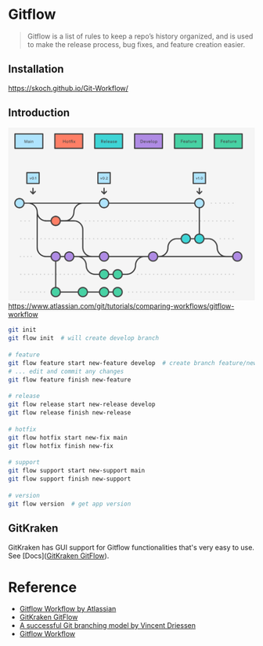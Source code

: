 # Gitflow
> Gitflow is a list of rules to keep a repo’s history organized, and is used to make the release process, bug fixes, and feature creation easier.

## Installation
https://skoch.github.io/Git-Workflow/

## Introduction

![gitflow illustration](./attachments/gitflow-diagram.png)
https://www.atlassian.com/git/tutorials/comparing-workflows/gitflow-workflow



```bash
git init
git flow init  # will create develop branch

# feature
git flow feature start new-feature develop  # create branch feature/new-feature based on develop branch
# ... edit and commit any changes
git flow feature finish new-feature

# release
git flow release start new-release develop
git flow release finish new-release

# hotfix
git flow hotfix start new-fix main
git flow hotfix finish new-fix

# support
git flow support start new-support main
git flow support finish new-support

# version
git flow version  # get app version
```

## GitKraken
GitKraken has GUI support for Gitflow functionalities that's very easy to use. See [Docs]([GitKraken GitFlow](https://support.gitkraken.com/git-workflows-and-extensions/git-flow/)).



# Reference
- [Gitflow Workflow by Atlassian](https://www.atlassian.com/git/tutorials/comparing-workflows/gitflow-workflow)
- [GitKraken GitFlow](https://support.gitkraken.com/git-workflows-and-extensions/git-flow/)
- [A successful Git branching model by Vincent Driessen](https://nvie.com/posts/a-successful-git-branching-model/)
- [Gitflow Workflow](https://skoch.github.io/Git-Workflow/)



